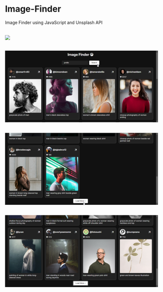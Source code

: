 # Image-Finder
Image Finder using JavaScript and Unsplash API

## ![](https://github.com/ashishshres/JavaScript-Projects/blob/main/images/image-finder.gif)

## ![](./1.png)

## ![](./2.png)

## ![](./3.png)
